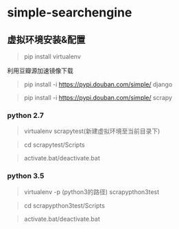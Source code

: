 # simple-searchengine
## 虚拟环境安装&配置
> pip install virtualenv  

利用豆瓣源加速镜像下载  

> pip install -i https://pypi.douban.com/simple/ django  

> pip install -i https://pypi.douban.com/simple/ scrapy
### python 2.7
> virtualenv scrapytest(新建虚拟环境至当前目录下)  

> cd scrapytest/Scripts  

> activate.bat/deactivate.bat  

### python 3.5
> virtualenv -p (python3的路径) scrapypthon3test  

> cd scrapypthon3test/Scripts  

> activate.bat/deactivate.bat  

